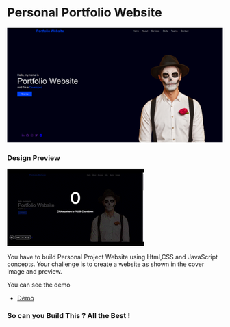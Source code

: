 # Personal Portfolio Website

![Cover Image](https://raw.githubusercontent.com/ravi0900/portfolio-website-codedamn/master/assets/design/preview2.png)

### Design Preview

![Cover Image](https://raw.githubusercontent.com/ravi0900/portfolio-website-codedamn/master/assets/design/prev1.gif)

You have to build Personal Project Website using Html,CSS and JavaScript concepts. Your challenge is to create a website as shown in the cover image and preview.

You can see the demo
- [Demo](https://portfolio-website-dfsgm.netlify.app/)

### So can you Build This ? All the Best !